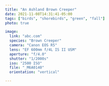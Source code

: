 ```yaml
---
title: "An Ashland Brown Creeper"
date: 2021-11-08T14:31:41-05:00
tags: ["birds", "shorebirds", "green", "fall"]
photo: true

image:
  link: "abc.com"
  species: "Brown Creeper"
  camera: "Canon EOS R5"
  lens: "EF 600mm f/4L IS II USM"
  aperture: "f/4.0"
  shutter: "1/2000s"
  iso: "2500 ISO"
  file: "_M6A0140"
  orientation: "vertical"

---
```

